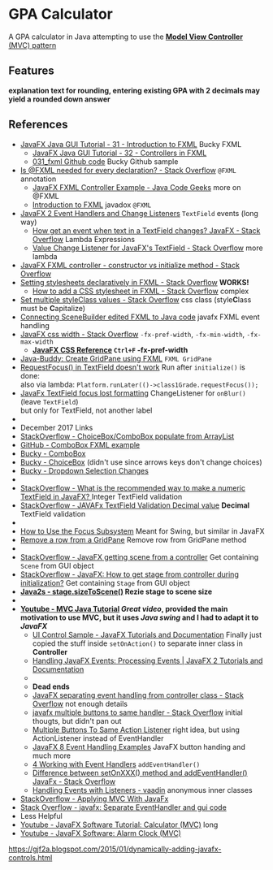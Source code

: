 # GPA Calculator
A GPA calculator in Java attempting to use the [**Model View Controller** (MVC) pattern](https://en.wikipedia.org/wiki/Model%E2%80%93view%E2%80%93controller)

## Features
**explanation text for rounding, entering existing GPA with 2 decimals may yield a rounded down answer**

## References
- [JavaFX Java GUI Tutorial - 31 - Introduction to FXML](https://youtu.be/K7BOH-Ll8_g) Bucky FXML
  - [JavaFX Java GUI Tutorial - 32 - Controllers in FXML](https://www.youtube.com/watch?v=LMdjhuYSrqg)
  - [031_fxml Github code](https://github.com/buckyroberts/Source-Code-from-Tutorials/tree/master/JavaFX/031_fxml) Bucky Github sample
- [Is @FXML needed for every declaration? - Stack Overflow](http://stackoverflow.com/a/30213067) `@FXML` annotation
  - [JavaFX FXML Controller Example - Java Code Geeks](https://examples.javacodegeeks.com/desktop-java/javafx/fxml/javafx-fxml-controller-example/) more on @FXML
  - [Introduction to FXML](https://docs.oracle.com/javafx/2/api/javafx/fxml/doc-files/introduction_to_fxml.html#fxml_annotation) javadox `@FXML`
- [JavaFX 2 Event Handlers and Change Listeners](http://code.makery.ch/blog/javafx-2-event-handlers-and-change-listeners/#textbox-events) `TextField` events (long way)
  - [How get an event when text in a TextField changes? JavaFX - Stack Overflow](http://stackoverflow.com/a/30161053) Lambda Expressions
  - [Value Change Listener for JavaFX's TextField - Stack Overflow](http://stackoverflow.com/a/30161053) more lambda
- [JavaFX FXML controller - constructor vs initialize method - Stack Overflow](http://stackoverflow.com/a/34785707) 
- [Setting stylesheets declaratively in FXML - Stack Overflow](http://stackoverflow.com/a/14697202) **WORKS!**
  - [How to add a CSS stylesheet in FXML - Stack Overflow](http://stackoverflow.com/a/28123426) complex
- [Set multiple styleClass values - Stack Overflow](http://stackoverflow.com/a/25564361) css class (style**C**lass must be **C**apitalize)
- [Connecting SceneBuilder edited FXML to Java code](http://code.makery.ch/blog/javafx-8-event-handling-examples/) javafx FXML event handling
- [JavaFX css width - Stack Overflow](http://stackoverflow.com/a/29096857) `-fx-pref-width`, `-fx-min-width`,  `-fx-max-width`
  - **[JavaFX CSS Reference](https://docs.oracle.com/javafx/2/api/javafx/scene/doc-files/cssref.html) `Ctrl+F` -fx-pref-width**
- [Java-Buddy: Create GridPane using FXML](https://java-buddy.blogspot.com/2012/05/create-gridpane-using-fxml.html) `FXML GridPane`
- [RequestFocus() in TextField doesn't work](http://stackoverflow.com/a/38900429) Run after `initialize()` is done:  
also via lambda: `Platform.runLater(()->class1Grade.requestFocus());`
- [JavaFx TextField focus lost formatting](http://stackoverflow.com/a/25975373) ChangeListener for `onBlur()` (leave `TextField`)  
but only for TextField, not another label
- 
- December 2017 Links
- [StackOverflow - ChoiceBox/ComboBox populate from ArrayList](https://stackoverflow.com/a/34288533/8050097)
- [GitHub - ComboBox FXML example](https://gist.github.com/jewelsea/3062859)
- [Bucky - ComboBox](https://www.youtube.com/watch?v=Bg5VcIL2IhY)
- [Bucky - ChoiceBox](https://www.youtube.com/watch?v=K3CenJ2bMok) (didn't use since arrows keys don't change choices)
- [Bucky - Dropdown Selection Changes](https://www.youtube.com/watch?v=WZGyP57IH6M)
-
- [StackOverflow - What is the recommended way to make a numeric TextField in JavaFX?
](https://stackoverflow.com/a/30796829/8050097) Integer TextField validation
- [StackOverflow - JAVAFx TextField Validation Decimal value](https://stackoverflow.com/a/45495631/8050097) **Decimal** TextField validation
- 
- [How to Use the Focus Subsystem](https://docs.oracle.com/javase/tutorial/uiswing/misc/focus.html) Meant for Swing, but similar in JavaFX
- [Remove a row from a GridPane](https://stackoverflow.com/a/40517410/8050097) Remove row from GridPane method
-
- [StackOverflow - JavaFX getting scene from a controller](https://stackoverflow.com/a/26061123/8050097) Get containing `Scene` from GUI object
- [StackOverflow - JavaFX: How to get stage from controller during initialization?](https://stackoverflow.com/a/31686775/8050097) Get containing `Stage` from GUI object
- **[Java2s - stage.sizeToScene()](http://www.java2s.com/Code/Java/JavaFX/sizeToScene.htm) Rezie stage to scene size**
-  
- **[Youtube - MVC Java Tutorial](http://www.newthinktank.com/2013/02/mvc-java-tutorial/) *Great video*, provided the main motivation to use MVC, but it uses *Java swing* and I had to adapt it to *JavaFX***
  - [UI Control Sample - JavaFX Tutorials and Documentation](https://docs.oracle.com/javafx/2/ui_controls/ButtonSample.java.html) Finally just copied the stuff inside `setOnAction()` to separate inner class in **Controller**
  - [Handling JavaFX Events: Processing Events | JavaFX 2 Tutorials and Documentation](https://docs.oracle.com/javafx/2/events/processing.htm)
  -  
  - **Dead ends**
  - [JavaFX separating event handling from controller class - Stack Overflow](http://stackoverflow.com/q/36663988) not enough details
  - [javafx multiple buttons to same handler - Stack Overflow](http://stackoverflow.com/a/25410169) initial thougts, but didn't pan out
  - [Multiple Buttons To Same Action Listener](http://www.dreamincode.net/forums/topic/234827-multiple-buttons-to-same-action-listener/#entry1357573) right idea, but using ActionListener instead of EventHandler
  - [JavaFX 8 Event Handling Examples](http://code.makery.ch/blog/javafx-8-event-handling-examples/) JavaFX button handing and much more
  - [4 Working with Event Handlers](https://docs.oracle.com/javafx/2/events/handlers.htm) `addEventHandler()`
  - [Difference between setOnXXX() method and addEventHandler() JavaFx - Stack Overflow](http://stackoverflow.com/q/37821796)
  - [Handling Events with Listeners - vaadin](https://vaadin.com/docs/-/part/framework/application/application-events.html) anonymous inner classes
- [StackOverflow - Applying MVC With JavaFx](http://stackoverflow.com/a/32343342)
- [Stack Overflow - javafx: Separate EventHandler and gui code](http://stackoverflow.com/a/35659515)
- Less Helpful
- [Youtube - JavaFX Software Tutorial: Calculator (MVC)](https://www.youtube.com/watch?v=y1ZaBalVZic) long
- [Youtube - JavaFX Software: Alarm Clock (MVC)](https://www.youtube.com/watch?v=wIpgGpmFUjA)


https://gjf2a.blogspot.com/2015/01/dynamically-adding-javafx-controls.html
